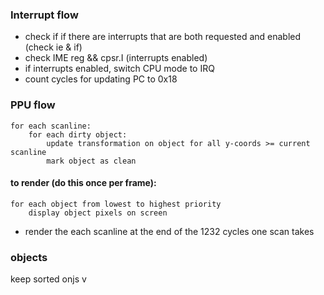 
### Interrupt flow

- check if if there are interrupts that are both requested and enabled (check ie & if)
- check IME reg && cpsr.I (interrupts enabled)
- if interrupts enabled, switch CPU mode to IRQ
- count cycles for updating PC to 0x18


### PPU flow

```
for each scanline:
    for each dirty object:
        update transformation on object for all y-coords >= current scanline
        mark object as clean
```
#### to render (do this once per frame):

```
for each object from lowest to highest priority
    display object pixels on screen
```

- render the each scanline at the end of the 1232 cycles one scan takes

### objects

keep sorted onjs v 